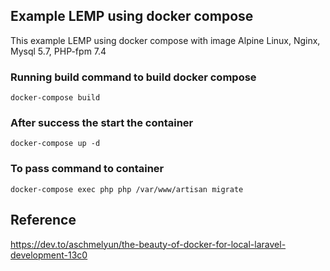 
## Example LEMP using docker compose

This example LEMP using docker compose with image Alpine Linux, Nginx, Mysql 5.7, PHP-fpm 7.4


### Running build command to build docker compose
```
docker-compose build
```

### After success the start the container
```
docker-compose up -d
```

### To pass command to container 
```
docker-compose exec php php /var/www/artisan migrate
```

## Reference
https://dev.to/aschmelyun/the-beauty-of-docker-for-local-laravel-development-13c0
